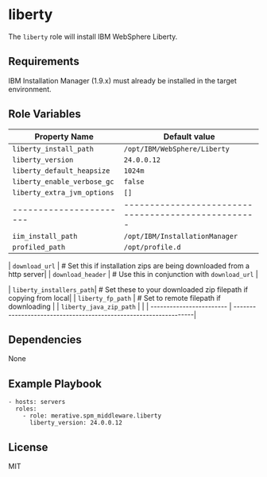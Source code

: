 # liberty

The `liberty` role will install IBM WebSphere Liberty.

## Requirements

IBM Installation Manager (1.9.x) must already be installed in the target environment.

## Role Variables

| Property Name           | Default value                                       |
| ----------------------- | --------------------------------------------------- |
| `liberty_install_path`  | `/opt/IBM/WebSphere/Liberty`                        |
| `liberty_version`       | `24.0.0.12`                                          |
| `liberty_default_heapsize`  | `1024m`                                         |
| `liberty_enable_verbose_gc` | `false`                                         |
| `liberty_extra_jvm_options` | `[]`                                            |
| ----------------------- | --------------------------------------------------- |
| `iim_install_path`      | `/opt/IBM/InstallationManager`                      |
| `profiled_path`         | `/opt/profile.d`                                    |

| `download_url`          | # Set this if installation zips are being downloaded from a http server|
| `download_header`       | # Use this in conjunction with `download_url`                          |

| `liberty_installers_path`| # Set these to your downloaded zip filepath if copying from local|
| `liberty_fp_path`        | # Set to remote filepath if downloading                          |
| `liberty_java_zip_path`  |                                                                  |
| ------------------------ | -----------------------------------------------------------------|

## Dependencies

None

## Example Playbook

```
- hosts: servers
  roles:
    - role: merative.spm_middleware.liberty
      liberty_version: 24.0.0.12
```

## License

MIT
